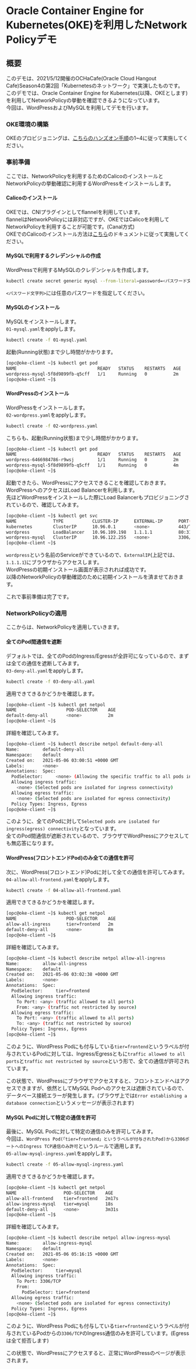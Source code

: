 # Oracle Container Engine for Kubernetes(OKE)を利用したNetwork Policyデモ

## 概要

このデモは、2021/5/12開催のOCHaCafe(Oracle Cloud Hangout Cafe)Season4の第2回「Kubernetesのネットワーク」で実演したものです。  
このデモでは、Oracle Container Engine for Kubernetes(以降、OKEとします)を利用してNetworkPolicyの挙動を確認できるようになっています。  
今回は、WordPressおよびMySQLを利用してデモを行います。

### OKE環境の構築

OKEのプロビジョニングは、[こちらのハンズオン手順](https://oracle-japan.github.io/paasdocs/documents/containers/common/)の1~4に従って実施してください。

### 事前準備

ここでは、NetworkPolicyを利用するためのCalicoのインストールとNetworkPolicyの挙動確認に利用するWordPressをインストールします。  

#### Calicoのインストール

OKEでは、CNIプラグインとしてflannelを利用しています。  
flannelはNetworkPolicyには非対応ですが、OKEではCalicoを利用してNetworkPolicyを利用することが可能です。(Canal方式)  
OKEでのCalicoのインストール方法は[こちら](https://docs.oracle.com/ja-jp/iaas/Content/ContEng/Tasks/contengsettingupcalico.htm)のドキュメントに従って実施してください。

#### MySQLで利用するクレデンシャルの作成

WordPressで利用するMySQLのクレデンシャルを作成します。

```sh
kubectl create secret generic mysql --from-literal=password=<パスワード文字列>
```

`<パスワード文字列>`には任意のパスワードを指定してください。

#### MySQLのインストール

MySQLをインストールします。  
`01-mysql.yaml`をapplyします。

```sh
kubectl create -f 01-mysql.yaml
```

起動(Running状態)まで少し時間がかかります。  

```sh
[opc@oke-client ~]$ kubectl get pod
NAME                               READY   STATUS    RESTARTS   AGE
wordpress-mysql-5f8d9899fb-q5cff   1/1     Running   0          2m
[opc@oke-client ~]$ 
```

#### WordPressのインストール

WordPressをインストールします。  
`02-wordpress.yaml`をapplyします。  

```sh
kubectl create -f 02-wordpress.yaml
```

こちらも、起動(Running状態)まで少し時間がかかります。  

```sh
[opc@oke-client ~]$ kubectl get pod
NAME                               READY   STATUS    RESTARTS   AGE
wordpress-6466984786-r9wsj         1/1     Running   0          2m
wordpress-mysql-5f8d9899fb-q5cff   1/1     Running   0          4m
[opc@oke-client ~]$ 
```

起動できたら、WordPressにアクセスできることを確認しておきます。  
WordPressへのアクセスはLoad Balancerを利用します。  
先ほどWordPressをインストールした際にLoad Balancerもプロビジョニングされているので、確認してみます。  

```sh
[opc@oke-client ~]$ kubectl get svc
NAME              TYPE           CLUSTER-IP      EXTERNAL-IP      PORT(S)        AGE
kubernetes        ClusterIP      10.96.0.1       <none>           443/TCP        20d
wordpress         LoadBalancer   10.96.109.198   1.1.1.1          80:31813/TCP   8m
wordpress-mysql   ClusterIP      10.96.122.255   <none>           3306/TCP       10m
[opc@oke-client ~]$
```

`wordpress`という名前のServiceができているので、`ExternalIP`(上記では、`1.1.1.1`)にブラウザからアクセスします。  
WordPressの初期インストール画面が表示されれば成功です。  
以降のNetworkPolicyの挙動確認のために初期インストールを済ませておきます。  

これで事前準備は完了です。  

### NetworkPolicyの適用

ここからは、NetworkPolicyを適用していきます。

#### 全てのPod間通信を遮断

デフォルトでは、全てのPodのIngress/Egressが全許可になっているので、まずは全ての通信を遮断してみます。  
`03-deny-all.yaml`をapplyします。  

```sh
kubectl create -f 03-deny-all.yaml
```

適用できてきるかどうかを確認します。  

```sh
[opc@oke-client ~]$ kubectl get netpol
NAME                   POD-SELECTOR    AGE
default-deny-all       <none>          2m
[opc@oke-client ~]$ 
```

詳細を確認してみます。  

```sh
[opc@oke-client ~]$ kubectl describe netpol default-deny-all
Name:         default-deny-all
Namespace:    default
Created on:   2021-05-06 03:00:51 +0000 GMT
Labels:       <none>
Annotations:  Spec:
  PodSelector:     <none> (Allowing the specific traffic to all pods in this namespace)
  Allowing ingress traffic:
    <none> (Selected pods are isolated for ingress connectivity)
  Allowing egress traffic:
    <none> (Selected pods are isolated for egress connectivity)
  Policy Types: Ingress, Egress
[opc@oke-client ~]$ 
```

このように、全てのPodに対して`Selected pods are isolated for ingress(egress) connectivity`となっています。  
全てのPod間通信が遮断されているので、ブラウザでWordPressにアクセスしても無応答になります。  

#### WordPress(フロントエンドPod)のみ全ての通信を許可

次に、WordPress(フロントエンド)Podに対して全ての通信を許可してみます。  
`04-allow-all-frontend.yaml`をapplyします。  

```sh
kubectl create -f 04-allow-all-frontend.yaml
```

適用できてきるかどうかを確認します。  

```sh
[opc@oke-client ~]$ kubectl get netpol
NAME                   POD-SELECTOR    AGE
allow-all-ingress      tier=frontend   2m
default-deny-all       <none>          8m
[opc@oke-client ~]$ 
```

詳細を確認してみます。  

```sh
[opc@oke-client ~]$ kubectl describe netpol allow-all-ingress
Name:         allow-all-ingress
Namespace:    default
Created on:   2021-05-06 03:02:38 +0000 GMT
Labels:       <none>
Annotations:  Spec:
  PodSelector:     tier=frontend
  Allowing ingress traffic:
    To Port: <any> (traffic allowed to all ports)
    From: <any> (traffic not restricted by source)
  Allowing egress traffic:
    To Port: <any> (traffic allowed to all ports)
    To: <any> (traffic not restricted by source)
  Policy Types: Ingress, Egress
[opc@oke-client ~]$ 
```

このように、WordPress Podにも付与している`tier=frontend`というラベルが付与されているPodに対しては、Ingress/Egressともに`traffic allowed to all ports`と`traffic not restricted by source`という形で、全ての通信が許可されています。  

この状態で、WordPressにブラウザでアクセスすると、フロントエンドへはアクセスできますが、依然としてMySQL Podへのアクセスは遮断されているので、データベース接続エラーが発生します。(ブラウザ上では`Error establishing a database connection`というメッセージが表示されます)  

#### MySQL Podに対して特定の通信を許可

最後に、MySQL Podに対して特定の通信のみを許可してみます。  
今回は、`WordPress Pod(「tier=frontend」というラベルが付与されたPod)から3306ポートへのIngress TCP通信のみ許可`というルールで適用します。  
`05-allow-mysql-ingress.yaml`をapplyします。  

```sh
kubectl create -f 05-allow-mysql-ingress.yaml
```

適用できてきるかどうかを確認します。  

```sh
[opc@oke-client ~]$ kubectl get netpol
NAME                  POD-SELECTOR    AGE
allow-all-frontend    tier=frontend   2m17s
allow-ingress-mysql   tier=mysql      18s
default-deny-all      <none>          3m31s
[opc@oke-client ~]$ 
```

詳細を確認してみます。  

```sh
[opc@oke-client ~]$ kubectl describe netpol allow-ingress-mysql
Name:         allow-ingress-mysql
Namespace:    default
Created on:   2021-05-06 05:16:15 +0000 GMT
Labels:       <none>
Annotations:  Spec:
  PodSelector:     tier=mysql
  Allowing ingress traffic:
    To Port: 3306/TCP
    From:
      PodSelector: tier=frontend
  Allowing egress traffic:
    <none> (Selected pods are isolated for egress connectivity)
  Policy Types: Ingress, Egress
[opc@oke-client ~]$ 
```

このように、WordPress Podにも付与している`tier=frontend`というラベルが付与されているPodからの`3306/TCP`のIngress通信のみを許可しています。(Egressは全て拒否します)

この状態で、WordPressにアクセスすると、正常にWordPressのページが表示されます。  

